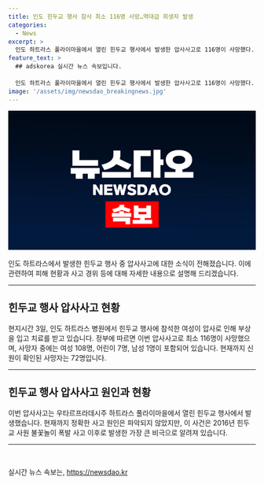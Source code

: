 ```yaml
---
title: 인도 힌두교 행사 참사 최소 116명 사망…역대급 희생자 발생
categories:
  - News
excerpt: >
  인도 하트라스 풀라이마을에서 열린 힌두교 행사에서 발생한 압사사고로 116명이 사망했다. 사망자 중 여성 108명, 어린이 7명, 남성 1명이 포함됐으며 현재까지 확인된 신원은 72명이다. 이번 사고는 2016년 이후 가장 큰 비극으로, 부상을 당한 여성은 현지 병원에서 치료를 받고 있다.
feature_text: >
  ## adskorea 실시간 뉴스 속보입니다.

  인도 하트라스 풀라이마을에서 열린 힌두교 행사에서 발생한 압사사고로 116명이 사망했다. 사망자 중 여성 108명, 어린이 7명, 남성 1명이 포함됐으며 현재까지 확인된 신원은 72명이다. 이번 사고는 2016년 이후 가장 큰 비극으로, 부상을 당한 여성은 현지 병원에서 치료를 받고 있다.
image: '/assets/img/newsdao_breakingnews.jpg'
---
```


<p><img src="/assets/img/newsdao_breakingnews.jpg" alt="adskorea 속보" /></p>

<p>인도 하트라스에서 발생한 힌두교 행사 중 압사사고에 대한 소식이 전해졌습니다. 이에 관련하여 피해 현황과 사고 경위 등에 대해 자세한 내용으로 설명해 드리겠습니다. </p>

<hr />

<h2 data-ke-size="size26">힌두교 행사 압사사고 현황</h2>

<p>현지시간 3일, 인도 하트라스 병원에서 힌두교 행사에 참석한 여성이 압사로 인해 부상을 입고 치료를 받고 있습니다. 정부에 따르면 이번 압사사고로 최소 116명이 사망했으며, 사망자 중에는 여성 108명, 어린이 7명, 남성 1명이 포함되어 있습니다. 현재까지 신원이 확인된 사망자는 72명입니다.</p>

<hr />

<h2 data-ke-size="size26">힌두교 행사 압사사고 원인과 현황</h2>

<p>이번 압사사고는 우타르프라데시주 하트라스 풀라이마을에서 열린 힌두교 행사에서 발생했습니다. 현재까지 정확한 사고 원인은 파악되지 않았지만, 이 사건은 2016년 힌두교 사원 불꽃놀이 폭발 사고 이후로 발생한 가장 큰 비극으로 알려져 있습니다.</p>

<hr />

<p data-ke-size="size16">&nbsp;</p>
실시간 뉴스 속보는, <a href="https://newsdao.kr" rel="dofollow">https://newsdao.kr</a>


